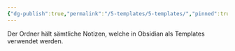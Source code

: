 ```yaml
---
{"dg-publish":true,"permalink":"/5-templates/5-templates/","pinned":true,"created":"2024-04-18T14:00:00.687+02:00","updated":"2024-04-18T17:59:06.917+02:00"}
---
```


Der Ordner hält sämtliche Notizen, welche in Obsidian als Templates verwendet werden.